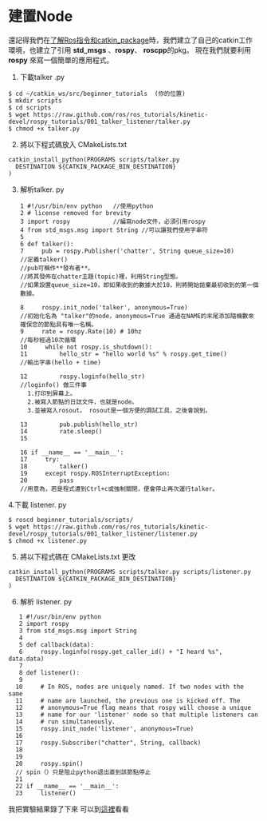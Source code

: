 建置Node
=

還記得我們在[了解Ros指令和catkin_package]()時，我們建立了自己的catkin工作環境，也建立了引用 **std_msgs** 、**rospy**、 **roscpp**的pkg。 現在我們就要利用 **rospy** 來寫一個簡單的應用程式。

1. 下載talker .py

```
$ cd ~/catkin_ws/src/beginner_tutorials  (你的位置)
$ mkdir scripts
$ cd scripts
$ wget https://raw.github.com/ros/ros_tutorials/kinetic-devel/rospy_tutorials/001_talker_listener/talker.py
$ chmod +x talker.py
```

2. 將以下程式碼放入 CMakeLists.txt
```
catkin_install_python(PROGRAMS scripts/talker.py
  DESTINATION ${CATKIN_PACKAGE_BIN_DESTINATION}
)
```

3. 解析talker. py

   ```
   1 #!/usr/bin/env python   //使用python
   2 # license removed for brevity
   3 import rospy            //編寫node文件，必須引用rospy
   4 from std_msgs.msg import String //可以讓我們使用字串符
   5 
   6 def talker():
   7     pub = rospy.Publisher('chatter', String queue_size=10)
   //定義talker()
   //pub可稱作**發布者**。
   //將其發佈在chatter主題(topic)裡，利用String型態。
   //如果設置queue_size=10，即如果收到的數據大於10，則將開始拋棄最初收到的第一個數據。
   ```

   ```
   8     rospy.init_node('talker', anonymous=True)
   //初始化名為 "talker"的node，anonymous=True 通過在NAME的末尾添加隨機數來確保您的節點具有唯一名稱。
   9     rate = rospy.Rate(10) # 10hz
   //每秒經過10次循環
   10     while not rospy.is_shutdown():
   11         hello_str = "hello world %s" % rospy.get_time()
   //輸出字串(hello + time)
   ```
   ```
   12         rospy.loginfo(hello_str)
   //loginfo() 做三件事
     1.打印到屏幕上。
     2.被寫入節點的日誌文件，也就是node。
     3.並被寫入rosout。 rosout是一個方便的調試工具，之後會說到。
   
   13         pub.publish(hello_str)
   14         rate.sleep()
   15 
   ```
   ```
   16 if __name__ == '__main__':
   17     try:
   18         talker()
   19     except rospy.ROSInterruptException:
   20         pass
   //用意為，若是程式遭到Ctrl+c或強制關閉，便會停止再次運行talker。

4.下載 listener. py
```
$ roscd beginner_tutorials/scripts/
$ wget https://raw.github.com/ros/ros_tutorials/kinetic-devel/rospy_tutorials/001_talker_listener/listener.py
$ chmod +x listener.py
```

5. 將以下程式碼在 CMakeLists.txt 更改
```
catkin_install_python(PROGRAMS scripts/talker.py scripts/listener.py
  DESTINATION ${CATKIN_PACKAGE_BIN_DESTINATION}
)
```

6. 解析 listener. py

```
   1 #!/usr/bin/env python
   2 import rospy
   3 from std_msgs.msg import String
   4 
   5 def callback(data):
   6     rospy.loginfo(rospy.get_caller_id() + "I heard %s", data.data)
   7     
   8 def listener():
   9 
  10     # In ROS, nodes are uniquely named. If two nodes with the same
  11     # name are launched, the previous one is kicked off. The
  12     # anonymous=True flag means that rospy will choose a unique
  13     # name for our 'listener' node so that multiple listeners can
  14     # run simultaneously.
  15     rospy.init_node('listener', anonymous=True)
  16 
  17     rospy.Subscriber("chatter", String, callback)
  18 
  19     
  20     rospy.spin()
  // spin（）只是阻止python退出直到該節點停止
  21 
  22 if __name__ == '__main__':
  23     listener()
```

我把實驗結果錄了下來
可以到[這裡](https://www.youtube.com/watch?v=x2IFQINL8tM)看看
